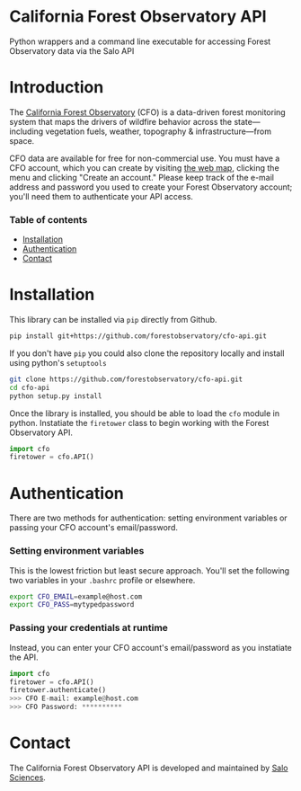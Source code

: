 # California Forest Observatory API

Python wrappers and a command line executable for accessing Forest Observatory data via the Salo API

# Introduction

The [California Forest Observatory][cfo-web] (CFO) is a data-driven forest monitoring system that maps the drivers of wildfire behavior across the state—including vegetation fuels, weather, topography & infrastructure—from space.

CFO data are available for free for non-commercial use. You must have a CFO account, which you can create by visiting [the web map][cfo-web], clicking the menu and clicking "Create an account." Please keep track of the e-mail address and password you used to create your Forest Observatory account; you'll need them to authenticate your API access.

### Table of contents

- [Installation](#installation)
- [Authentication](#authentication)
- [Contact](#contact)

# Installation

This library can be installed via `pip` directly from Github.

```bash
pip install git+https://github.com/forestobservatory/cfo-api.git
```

If you don't have `pip` you could also clone the repository locally and install using python's `setuptools`

```bash
git clone https://github.com/forestobservatory/cfo-api.git
cd cfo-api
python setup.py install
```

Once the library is installed, you should be able to load the `cfo` module in python. Instatiate the `firetower` class to begin working with the Forest Observatory API.

```python
import cfo
firetower = cfo.API()
```

# Authentication

There are two methods for authentication: setting environment variables or passing your CFO account's email/password. 

### Setting environment variables 

This is the lowest friction but least secure approach. You'll set the following two variables in your `.bashrc` profile or elsewhere.

```bash
export CFO_EMAIL=example@host.com
export CFO_PASS=mytypedpassword
```

### Passing your credentials at runtime

Instead, you can enter your CFO account's email/password as you instatiate the API.

```python
import cfo
firetower = cfo.API()
firetower.authenticate()
>>> CFO E-mail: example@host.com
>>> CFO Password: **********
```

# Contact

The California Forest Observatory API is developed and maintained by [Salo Sciences][salo-web].


[cfo-web]: https://forestobservatory.com
[salo-web]: https://salo.ai

